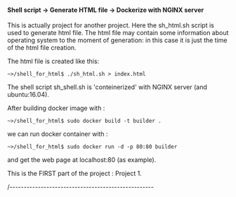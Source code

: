 #### Shell script -> Generate HTML file -> Dockerize with NGINX server

This is actually project for another project. 
Here the sh_html.sh script is used to generate html file. 
The html file may contain some information about 
operating system to the moment of generation: in this case it is just the time of the html file creation. 

The html file is created like this:   

```~>/shell_for_html$ ./sh_html.sh > index.html```

The shell script sh_shell.sh is 'conteinerized' with NGINX server 
(and ubuntu:16.04). 

After building docker image with :  

```~>/shell_for_html$ sudo docker build -t builder . ```  

we can run docker container with :   

``` ~>/shell_for_html$ sudo docker run -d -p 80:80 builder ```  

and get the web page at localhost:80 (as example).

This is the FIRST part of the project : Project 1.

/---------------------------------------------------


